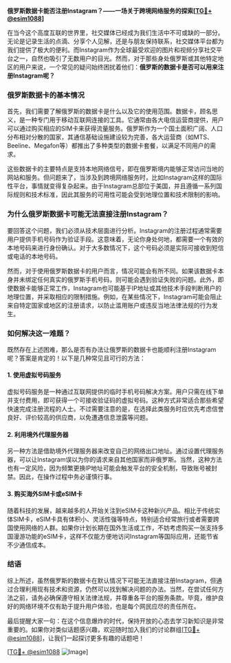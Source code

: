 **俄罗斯数据卡能否注册Instagram？——一场关于跨境网络服务的探索[[TG💪+ @esim1088](https://t.me/s/esim1088)]**

在当今这个高度互联的世界里，社交媒体已经成为我们生活中不可或缺的一部分。无论是记录生活的点滴、分享个人见解，还是与朋友保持联系，社交媒体平台都为我们提供了极大的便利。而Instagram作为全球最受欢迎的图片和视频分享社交平台之一，自然也吸引了无数用户的目光。然而，对于那些身处俄罗斯或其他特定地区的用户来说，一个常见的疑问始终困扰着他们：**俄罗斯的数据卡是否可以用来注册Instagram呢？**

### **俄罗斯数据卡的基本情况**

首先，我们需要了解俄罗斯的数据卡是什么以及它的使用范围。数据卡，顾名思义，是一种专门用于移动互联网连接的工具。它通常由各大电信运营商提供，用户可以通过购买相应的SIM卡来获得流量服务。俄罗斯作为一个国土面积广阔、人口分布相对分散的国家，其通信基础设施建设较为完善，各大运营商（如MTS、Beeline、Megafon等）都推出了多种类型的数据卡套餐，以满足不同用户的需求。

这些数据卡的主要特点是支持本地网络信号，即在俄罗斯境内能够正常访问当地的网站和服务。但问题来了，当涉及到跨境网络服务时，比如Instagram这样的国际性平台，事情就变得复杂起来。由于Instagram总部位于美国，并且遵循一系列国际规则和技术标准，因此其服务的可用性可能会受到地理位置和技术限制的影响。

### **为什么俄罗斯数据卡可能无法直接注册Instagram？**

要回答这个问题，我们必须从技术层面进行分析。Instagram的注册过程通常需要用户提供手机号码作为验证手段。这意味着，无论你身处何地，都需要一个有效的本地号码来进行身份确认。对于大多数情况下，这个号码必须是实际可接收到短信或电话的本地号码。

然而，对于使用俄罗斯数据卡的用户而言，情况可能会有所不同。如果该数据卡本身并未绑定任何真实的俄罗斯手机号码，则可能会遇到验证失败的问题。此外，即使数据卡能够正常工作，Instagram也可能基于IP地址或其他技术手段判断用户的地理位置，并采取相应的限制措施。例如，在某些情况下，Instagram可能会阻止来自特定国家或地区的注册请求，以防止滥用账户或违反当地法律法规的行为发生。

### **如何解决这一难题？**

既然存在上述困难，那么是否有办法让俄罗斯的数据卡也能顺利注册Instagram呢？答案是肯定的！以下是几种常见且可行的方法：

#### **1. 使用虚拟号码服务**
虚拟号码服务是一种通过互联网提供的临时手机号码解决方案。用户只需在线下单并支付费用，即可获得一个可接收验证码的虚拟号码。这种方式非常适合那些希望快速完成注册流程的人士。不过需要注意的是，在选择此类服务时应优先考虑信誉良好、评价较高的供应商，以免遭遇信息泄露等问题。

#### **2. 利用境外代理服务器**
另一种方法是借助境外代理服务器来改变自己的网络出口地址。通过设置代理服务器，可以让Instagram误以为你的请求来自其他国家而非俄罗斯。当然，这种方法也有一定风险，因为频繁更换IP地址可能会触发平台的安全机制，导致账号被封禁。因此，在操作过程中务必谨慎行事。

#### **3. 购买海外SIM卡或eSIM卡**
随着科技的发展，越来越多的人开始关注到eSIM卡这种新兴产品。相比于传统实体SIM卡，eSIM卡具有体积小、灵活性强等特点，特别适合经常旅行或者需要跨国使用网络的人群。如果你计划长期在国外生活或工作，不妨考虑购买一张支持多国漫游功能的eSIM卡，这样不仅能方便地访问Instagram等国际应用，还能节省不少通信成本。

### **结语**

综上所述，虽然俄罗斯的数据卡在默认情况下可能无法直接注册Instagram，但通过合理利用现有技术和资源，仍然可以找到解决问题的办法。当然，在尝试任何方法之前，请务必确保遵守相关法律法规，并尊重各平台的服务条款。毕竟，维护良好的网络环境不仅有助于提升用户体验，也是每个网民应尽的责任所在。

最后提醒大家一句：在这个信息爆炸的时代，保持开放的心态去学习新知识是非常重要的。如果你对类似话题感兴趣，欢迎随时加入我们的讨论群组[[TG💪+ @esim1088](https://t.me/s/esim1088)]，让我们一起探讨更多有趣的话题吧！

[[TG💪+ @esim1088](https://t.me/s/esim1088) ![Image](https://i.postimg.cc/4NQfJmqS/Snipaste-2025-05-13-00-14-12.png)]